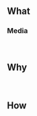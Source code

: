 <!--
Thanks for your interest in the project!

Also, please make sure you're familiar with and follow the instructions in the
contributing guidelines (found in the CONTRIBUTING.md file).

Please fill out the information below to expedite the review and (hopefully) merge of your pull request!
-->

## What

<!-- Declarative and short sentence of what this PR accomplishes. If the PR contains visual changes, please add the design-review label to the PR -->

### Media

<!-- _Optionally, but highly recommended_ Depending on the impact of the change or the complexity of the contribution, choose between and image to showcase the visual changes or a Loom video describing the work you have made. -->
​
## Why

<!-- A brief explanation over why this need arise alonside a sentence with keyword to close related issue "Closes #N" or "relates #X, relates #Y" -->

​
## How

<!-- Often a list of things to describe the process to accomplish this PR -->
